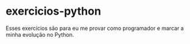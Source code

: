 # exercicios-python

Esses exercícios são para eu me provar como programador e marcar a minha evolução no Python.
